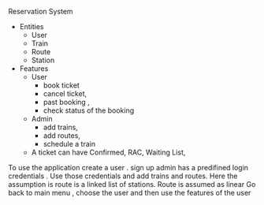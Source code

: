 Reservation System 
 * Entities 
     * User 
     * Train
     * Route
     * Station
  * Features
    * User
        * book ticket
        *  cancel ticket,
        *   past booking ,
        *   check status of the booking
    * Admin
        * add trains,
        * add routes,
        * schedule a train
    * A ticket can have Confirmed, RAC, Waiting List,
   
To use the application
create a user . sign up 
admin has a predifined login credentials . Use those credentials and add trains and routes. Here the assumption is route is a linked list of stations. Route is assumed as linear
Go back to main menu , choose the user and then use the features of the user

    
